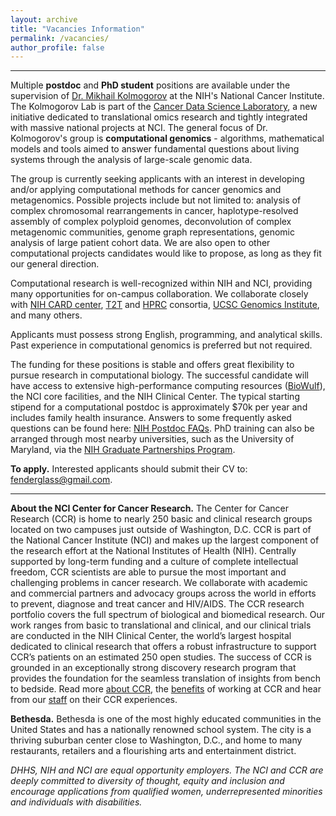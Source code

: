 ```yaml
---
layout: archive
title: "Vacancies Information"
permalink: /vacancies/
author_profile: false
---
```


---

Multiple **postdoc** and **PhD student** positions are available under the supervision of [Dr. Mikhail Kolmogorov](../) at the NIH's National Cancer Institute. 
The Kolmogorov Lab is part of the [Cancer Data Science Laboratory](https://ccr.cancer.gov/cancer-data-science-laboratory), 
a new initiative dedicated to translational omics research and tightly integrated with massive national projects at NCI.
The general focus of Dr. Kolmogorov's group is **computational genomics** - algorithms, mathematical models and tools 
aimed to answer fundamental questions about living systems through the analysis of large-scale genomic data.

The group is currently seeking applicants with an interest in developing and/or applying computational 
methods for cancer genomics and metagenomics. Possible projects include but not limited to: analysis of complex chromosomal
rearrangements in cancer, haplotype-resolved assembly of complex polyploid genomes, deconvolution
of complex metagenomic communities, genome graph representations, genomic analysis of large patient cohort data. 
We are also open to other computational projects candidates would like to propose, as long as they fit our general direction.

Computational research is well-recognized within NIH and NCI, providing many opportunities for on-campus collaboration.
We collaborate closely with [NIH CARD center](https://card.nih.gov/), [T2T](https://sites.google.com/ucsc.edu/t2tworkinggroup) 
and [HPRC](https://humanpangenome.org/) consortia, [UCSC Genomics Institute](https://genomics.ucsc.edu/), and many others.

Applicants must possess strong English, programming, and analytical skills. 
Past experience in computational genomics is preferred but not required.

The funding for these positions is stable and offers great flexibility to pursue research in computational biology. 
The successful candidate will have access to extensive high-performance computing resources ([BioWulf](https://hpc.nih.gov/)), the NCI core facilities, 
and the NIH Clinical Center. The typical starting stipend for a computational postdoc is approximately $70k per year and includes family health insurance. 
Answers to some frequently asked questions can be found here: [NIH Postdoc FAQs](https://www.training.nih.gov/resources/faqs/postdoc_irp). 
PhD training can also be arranged through most nearby universities, such as the University of Maryland, via the 
[NIH Graduate Partnerships Program](https://www.training.nih.gov/programs/gpp).

**To apply.** Interested applicants should submit their CV to: <fenderglass@gmail.com>.

---

**About the NCI Center for Cancer Research.**
The Center for Cancer Research (CCR) is home to nearly 250 basic and clinical research groups located on two campuses just outside of Washington, D.C. CCR is part of the National Cancer Institute (NCI) and makes up the largest component of the research effort at the National Institutes of Health (NIH). Centrally supported by long-term funding and a culture of complete intellectual freedom, CCR scientists are able to pursue the most important and challenging problems in cancer research. We collaborate with academic and commercial partners and advocacy groups across the world in efforts to prevent, diagnose and treat cancer and HIV/AIDS. The CCR research portfolio covers the full spectrum of biological and biomedical research. Our work ranges from basic to translational and clinical, and our clinical trials are conducted in the NIH Clinical Center, the world’s largest hospital dedicated to clinical research that offers a robust infrastructure to support CCR’s patients on an estimated 250 open studies. The success of CCR is grounded in an exceptionally strong discovery research program that provides the foundation for the seamless translation of insights from bench to bedside. Read more [about CCR](https://ccr.cancer.gov/about), the [benefits](https://ccr.cancer.gov/careers/benefits/why-ccr) 
of working at CCR and hear from our [staff](https://ccr.cancer.gov/careers) on their CCR experiences.

**Bethesda.**
Bethesda is one of the most highly educated communities in the United States and has a nationally renowned school system. The city is a thriving suburban center close to Washington, D.C., and home to many restaurants, retailers and a flourishing arts and entertainment district.

*DHHS, NIH and NCI are equal opportunity employers. The NCI and CCR are deeply committed to diversity of thought, equity and inclusion and encourage applications from qualified women, underrepresented minorities and individuals with disabilities.*
